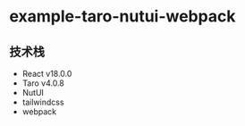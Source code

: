 # example-taro-nutui-webpack

## 技术栈

- React v18.0.0
- Taro v4.0.8
- NutUI
- tailwindcss
- webpack
